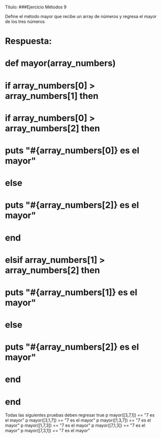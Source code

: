 Título:
###Ejercicio Métodos 9

Define el método mayor que recibe un array de números y regresa el mayor de los
tres números

# Respuesta:
# def mayor(array_numbers)
#   if array_numbers[0] > array_numbers[1] then
#       if  array_numbers[0] > array_numbers[2] then
#           puts "#{array_numbers[0]} es el mayor"
#       else
#           puts "#{array_numbers[2]} es el mayor"
#       end
#   elsif array_numbers[1] > array_numbers[2] then
#       puts "#{array_numbers[1]} es el mayor"
#   else
#       puts "#{array_numbers[2]} es el mayor"
#   end
# end

Todas las siguientes pruebas deben regresar true
p mayor([3,7,1]) == "7 es el mayor"
p mayor([3,1,7]) == "7 es el mayor"
p mayor([1,3,7]) == "7 es el mayor"
p mayor([1,7,3]) == "7 es el mayor"
p mayor([7,1,3]) == "7 es el mayor"
p mayor([7,3,1]) == "7 es el mayor"
